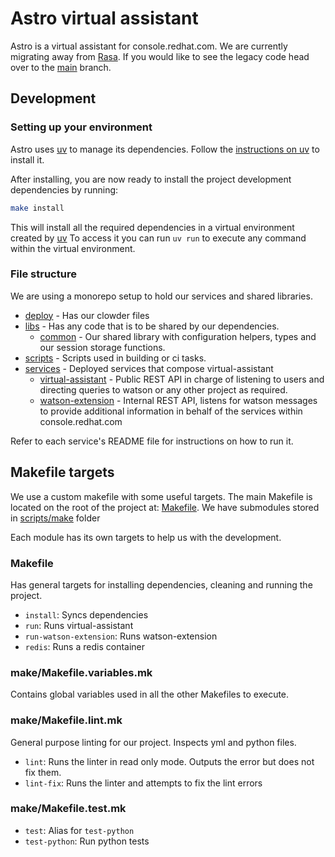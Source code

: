 # Astro virtual assistant

Astro is a virtual assistant for console.redhat.com. We are currently migrating away from [Rasa](https://rasa.com/docs/rasa/).
If you would like to see the legacy code head over to the [main](https://github.com/RedHatInsights/astro-virtual-assistant/tree/main) branch.

## Development

### Setting up your environment

Astro uses [uv](https://pypi.org/project/uv/) to manage its dependencies.
Follow the [instructions on uv](https://pypi.org/project/uv/#installation) to install it.

After installing, you are now ready to install the project development dependencies 
by running:

```bash
make install 
```

This will install all the required dependencies in a virtual environment created by [uv](https://pypi.org/project/uv/)
To access it you can run `uv run` to execute any command within the virtual environment.

### File structure

We are using a monorepo setup to hold our services and shared libraries.

- [deploy](./deploy) - Has our clowder files
- [libs](./libs) - Has any code that is to be shared by our dependencies.
  - [common](./libs/common) - Our shared library with configuration helpers, types and our session storage functions.
- [scripts](./scripts) - Scripts used in building or ci tasks.
- [services](./services) - Deployed services that compose virtual-assistant
  - [virtual-assistant](./services/virtual-assistant/README.md) - Public REST API in charge of listening to users and directing queries to watson or any other project as required.
  - [watson-extension](./services/watson-extension/README.md) - Internal REST API, listens for watson messages to provide additional information in behalf of the services within console.redhat.com

Refer to each service's README file for instructions on how to run it.

## Makefile targets

We use a custom makefile with some useful targets. The main Makefile is located on the root of the project at:
[Makefile](./Makefile). We have submodules stored in [scripts/make](scripts/make) folder

Each module has its own targets to help us with the development.

### Makefile

Has general targets for installing dependencies, cleaning and running the project.

- `install`: Syncs dependencies
- `run`: Runs virtual-assistant
- `run-watson-extension`: Runs watson-extension
- `redis`: Runs a redis container

### make/Makefile.variables.mk

Contains global variables used in all the other Makefiles to execute.

### make/Makefile.lint.mk

General purpose linting for our project. Inspects yml and python files.

- `lint`: Runs the linter in read only mode. Outputs the error but does not fix them.
- `lint-fix`: Runs the linter and attempts to fix the lint errors

### make/Makefile.test.mk

- `test`: Alias for `test-python`
- `test-python`: Run python tests
